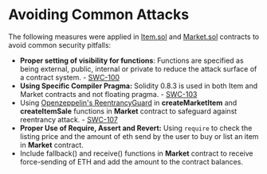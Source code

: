 # Avoiding Common Attacks

The following measures were applied in [Item.sol](bhinavXT/BlockBuy/blob/main/contracts/Item.sol) and [Market.sol](https://github.com/AbhinavXT/BlockBuy/blob/main/contracts/Market.sol) contracts to avoid common security pitfalls:

-   **Proper setting of visibility for functions**: Functions are specified as being external, public, internal or private to reduce the attack surface of a contract system. - [SWC-100](https://swcregistry.io/docs/SWC-100)
-   **Using Specific Compiler Pragma:** Solidity 0.8.3 is used in both Item and Market contracts and not floating pragma. - [SWC-103](https://swcregistry.io/docs/SWC-103)
-   Using [Openzeppelin's ReentrancyGuard](https://github.com/OpenZeppelin/openzeppelin-contracts/blob/master/contracts/security/ReentrancyGuard.sol) in **createMarketItem** and **createItemSale** functions in **Market** contract to safeguard against reentrancy attack. - [SWC-107](https://swcregistry.io/docs/SWC-107)
-   **Proper Use of Require, Assert and Revert:** Using `require` to check the listing price and the amount of eth send by the user to buy or list an item in **Market** contract.
-   Include fallback() and receive() functions in **Market** contract to receive force-sending of ETH and add the amount to the contract balances.
